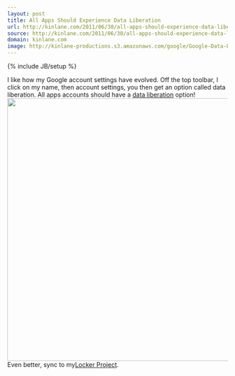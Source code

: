 ```yaml
---
layout: post
title: All Apps Should Experience Data Liberation
url: http://kinlane.com/2011/06/30/all-apps-should-experience-data-liberation/
source: http://kinlane.com/2011/06/30/all-apps-should-experience-data-liberation/
domain: kinlane.com
image: http://kinlane-productions.s3.amazonaws.com/google/Google-Data-Liberation.png
---
```

{% include JB/setup %}

<p>
     I like how my Google account settings have evolved. Off the top toolbar, I click on my name, then account settings, you then get an option called data liberation. All apps accounts should have a <a title="data liberation" href="http://www.dataliberation.org/">data liberation</a> option! <img class="aligncenter" src="http://kinlane-productions.s3.amazonaws.com/google/Google-Data-Liberation.png" alt="" width="600" /> Even better, sync to my<a title="The Locker Project" href="https://github.com/quartzjer/Locker#readme">Locker Project</a>.
</p>